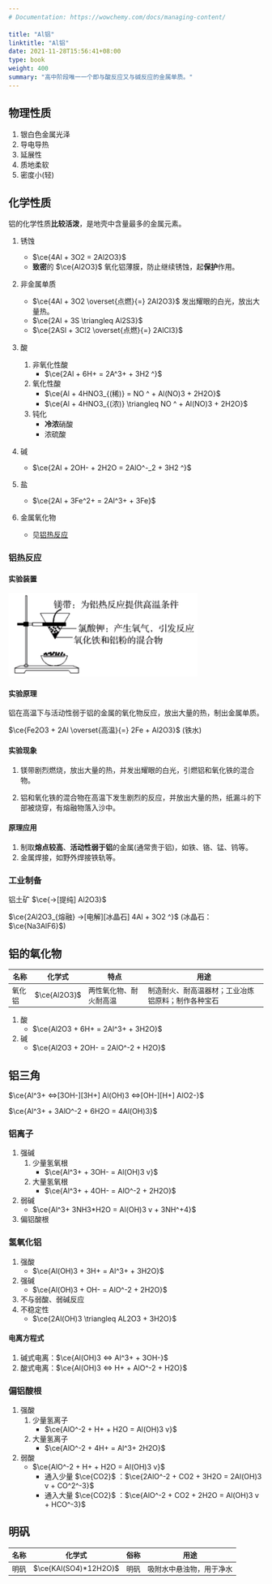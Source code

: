 ```yaml
---
# Documentation: https://wowchemy.com/docs/managing-content/

title: "Al铝"
linktitle: "Al铝"
date: 2021-11-28T15:56:41+08:00
type: book
weight: 400
summary: "高中阶段唯一一个即与酸反应又与碱反应的金属单质。" 
---
```


## 物理性质

1. 银白色金属光泽
2. 导电导热
3. 延展性
4. 质地柔软
5. 密度小(轻)

## 化学性质

铝的化学性质**比较活泼**，是地壳中含量最多的金属元素。

1. 锈蚀
	- $\ce{4Al + 3O2 = 2Al2O3}$
	- **致密**的 $\ce{Al2O3}$ 氧化铝薄膜，防止继续锈蚀，起**保护**作用。
2. 非金属单质
	- $\ce{4Al + 3O2 \overset{点燃}{=} 2Al2O3}$ 发出耀眼的白光，放出大量热。
	- $\ce{2Al + 3S \triangleq Al2S3}$
	- $\ce{2ASl + 3Cl2 \overset{点燃}{=} 2AlCl3}$
3. 酸
	1. 非氧化性酸
		- $\ce{2Al + 6H+ = 2A^3+ + 3H2 ^}$
	2. 氧化性酸
		- $\ce{Al + 4HNO3_{(稀)} = NO ^ + Al(NO)3 + 2H2O}$
		- $\ce{Al + 4HNO3_{(浓)} \triangleq NO ^ + Al(NO)3 + 2H2O}$
	3. 钝化
		- **冷浓**硝酸
		- 浓硫酸
4. 碱
	- $\ce{2Al + 2OH- + 2H2O = 2AlO^-_2 + 3H2 ^}$
5. 盐
	- $\ce{2Al + 3Fe^2+ = 2Al^3+ + 3Fe}$

6. 金属氧化物
	- 见[铝热反应](#铝热反应)

### 铝热反应

#### 实验装置

<img src="%E8%A3%85%E7%BD%AE.PNG" style="zoom:45%;" />

#### 实验原理

铝在高温下与活动性弱于铝的金属的氧化物反应，放出大量的热，制出金属单质。

$\ce{Fe2O3 + 2Al \overset{高温}{=} 2Fe + Al2O3}$ (铁水)

#### 实验现象

1. 镁带剧烈燃烧，放出大量的热，并发出耀眼的白光，引燃铝和氧化铁的混合物。

2. 铝和氧化铁的混合物在高温下发生剧烈的反应，并放出大量的热，纸漏斗的下部被烧穿，有熔融物落入沙中。

#### 原理应用

1. 制取**熔点较高**、**活动性弱于铝**的金属(通常贵于铝)，如铁、铬、锰、钨等。
2. 金属焊接，如野外焊接铁轨等。

### 工业制备

铝土矿 $\ce{->[提纯] Al2O3}$ 

$\ce{2Al2O3_{熔融} ->[电解][冰晶石] 4Al + 3O2 ^}$ (冰晶石：$\ce{Na3AlF6}$)

## 铝的氧化物

| 名称   | 化学式       | 特点                   | 用途                                               |
| ------ | ------------ | ---------------------- | -------------------------------------------------- |
| 氧化铝 | $\ce{Al2O3}$ | 两性氧化物、耐火耐高温 | 制造耐火、耐高温器材；工业冶炼铝原料；制作各种宝石 |

1. 酸
	- $\ce{Al2O3 + 6H+ = 2Al^3+ + 3H2O}$
2. 碱
	- $\ce{Al2O3 + 2OH- = 2AlO^-2 + H2O}$

## 铝三角

$\ce{Al^3+ <=>[3OH-][3H+] Al(OH)3 <=>[OH-][H+] AlO2-}$

$\ce{Al^3+ + 3AlO^-2 + 6H2O = 4Al(OH)3}$

### 铝离子

1. 强碱
	1. 少量氢氧根
		- $\ce{Al^3+ + 3OH- = Al(OH)3 v}$
	2. 大量氢氧根
		- $\ce{Al^3+ + 4OH- = AlO^-2 + 2H2O}$
2. 弱碱
	- $\ce{Al^3+ 3NH3*H2O = Al(OH)3 v + 3NH^+4}$
3. 偏铝酸根

### 氢氧化铝

1. 强酸
	- $\ce{Al(OH)3 + 3H+ = Al^3+ + 3H2O}$
2. 强碱
	- $\ce{Al(OH)3 + OH- = AlO^-2 + 2H2O}$
3. 不与弱酸、弱碱反应
4. 不稳定性
	- $\ce{2Al(OH)3 \triangleq AL2O3 + 3H2O}$

#### 电离方程式

1. 碱式电离：$\ce{Al(OH)3 <=> Al^3+ + 3OH-}$
2. 酸式电离：$\ce{Al(OH)3 <=> H+ + AlO^-2 + H2O}$

### 偏铝酸根

1. 强酸
	1. 少量氢离子
		- $\ce{AlO^-2 + H+ + H2O = Al(OH)3 v}$
	2. 大量氢离子
		- $\ce{AlO^-2 + 4H+ = Al^3+ 2H2O}$
2. 弱酸
	- $\ce{AlO^-2 + H+ + H2O = Al(OH)3 v}$
		- 通入少量 $\ce{CO2}$ ：$\ce{2AlO^-2 + CO2 + 3H2O = 2Al(OH)3 v + CO^2^-3}$
		- 通入大量 $\ce{CO2}$ ：$\ce{AlO^-2 + CO2 + 2H2O = Al(OH)3 v + HCO^-3}$

## 明矾

| 名称 | 化学式                | 俗称 | 用途                     |
| ---- | --------------------- | ---- | ------------------------ |
| 明矾 | $\ce{KAl(SO4)*12H2O}$ | 明矾 | 吸附水中悬浊物，用于净水 |

